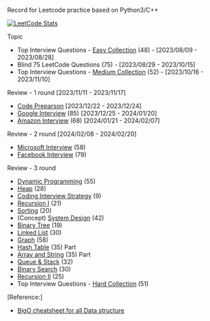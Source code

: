 Record for Leetcode practice based on Python3/C++

[![LeetCode Stats](https://leetcode.card.workers.dev/leoyao816?theme=nord&font=source_code_pro&extension=null)](https://leetcode.com/leoyao816)

Topic
- Top Interview Questions - [Easy Collection](https://leetcode.com/explore/featured/card/top-interview-questions-easy/) (48) - [2023/08/09 - 2023/08/28]
- Blind 75 LeetCode Questions (75) - [2023/08/29 - 2023/10/15]
- Top Interview Questions - [Medium Collection](https://leetcode.com/explore/interview/card/top-interview-questions-medium/) (52) - [2023/10/16 - 2023/11/10]

Review - 1 round [2023/11/11 - 2023/11/17]

- [Code Preparson](https://leetcode.com/explore/interview/card/cheatsheets/) [2023/12/22 - 2023/12/24]
- [Google Interview](https://leetcode.com/explore/interview/card/google/) (85) [2023/12/25 - 2024/01/20]
- [Amazon Interview](https://leetcode.com/explore/interview/card/amazon/) (68) [2024/01/21 - 2024/02/07]

Review - 2 round [2024/02/08 - 2024/02/20]

- [Microsoft Interview](https://leetcode.com/explore/interview/card/microsoft/) (58)
- [Facebook Interview](https://leetcode.com/explore/interview/card/facebook/) (79)

Review - 3 round

- [Dynamic Programming](https://leetcode.com/explore/featured/card/dynamic-programming/) (55)
- [Heap](https://leetcode.com/explore/featured/card/heap/) (28)
- [Coding Interview Strategy](https://leetcode.com/explore/interview/card/coding-interview-strategy/) (9)
- [Recursion I](https://leetcode.com/explore/featured/card/recursion-i/) (21)
- [Sorting](https://leetcode.com/explore/learn/card/sorting/) (20)
- (Concept) [System Design](https://leetcode.com/explore/learn/card/system-design/) (42)
- [Binary Tree](https://leetcode.com/explore/learn/card/data-structure-tree/) (19)
- [Linked List](https://leetcode.com/explore/learn/card/linked-list/) (30)
- [Graph](https://leetcode.com/explore/featured/card/graph/) (58)
- [Hash Table](https://leetcode.com/explore/learn/card/hash-table/) (35) Part
- [Array and String](https://leetcode.com/explore/learn/card/array-and-string/) (35) Part
- [Queue & Stack](https://leetcode.com/explore/learn/card/queue-stack/) (32)
- [Binary Search](https://leetcode.com/explore/learn/card/binary-search/) (30)
- [Recursion II](https://leetcode.com/explore/learn/card/recursion-ii/) (25)
- Top Interview Questions - [Hard Collection](https://leetcode.com/explore/interview/card/top-interview-questions-hard/) (51)

[Reference:]
- [BigO cheatsheet for all Data structure](https://leetcode.com/explore/interview/card/cheatsheets/720/resources/4725/https://leetcode.com/explore/interview/card/cheatsheets/720/resources/4725/)